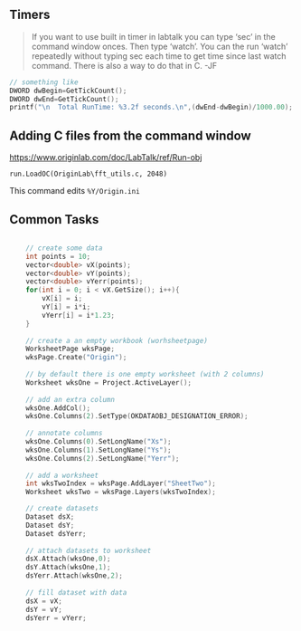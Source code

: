 ## Timers

> If you want to use built in timer in labtalk you can type ‘sec’ in the command window onces.  Then type ‘watch’. You can the run ‘watch’ repeatedly without typing sec each time to get time since last watch command. There is also a way to do that in C. -JF

```c
// something like
DWORD dwBegin=GetTickCount();
DWORD dwEnd=GetTickCount();
printf("\n  Total RunTime: %3.2f seconds.\n",(dwEnd-dwBegin)/1000.00);
```

## Adding C files from the command window

https://www.originlab.com/doc/LabTalk/ref/Run-obj

```
run.LoadOC(OriginLab\fft_utils.c, 2048)
```

This command edits `%Y/Origin.ini`

## Common Tasks
```c

	// create some data
	int points = 10;
	vector<double> vX(points);
	vector<double> vY(points);
	vector<double> vYerr(points);
    for(int i = 0; i < vX.GetSize(); i++){
        vX[i] = i;
		vY[i] = i*i;
		vYerr[i] = i*1.23;
	}
	
	// create a an empty workbook (worhsheetpage)
	WorksheetPage wksPage;
	wksPage.Create("Origin");
	
	// by default there is one empty worksheet (with 2 columns)
	Worksheet wksOne = Project.ActiveLayer();
	
	// add an extra column
	wksOne.AddCol();
	wksOne.Columns(2).SetType(OKDATAOBJ_DESIGNATION_ERROR);
	
	// annotate columns
	wksOne.Columns(0).SetLongName("Xs");
	wksOne.Columns(1).SetLongName("Ys");
	wksOne.Columns(2).SetLongName("Yerr");
	
	// add a worksheet
	int wksTwoIndex = wksPage.AddLayer("SheetTwo");
	Worksheet wksTwo = wksPage.Layers(wksTwoIndex);

	// create datasets
	Dataset dsX;
	Dataset dsY;
	Dataset dsYerr;
	
	// attach datasets to worksheet
	dsX.Attach(wksOne,0);
	dsY.Attach(wksOne,1);
	dsYerr.Attach(wksOne,2);
	
	// fill dataset with data
	dsX = vX;
	dsY = vY;
	dsYerr = vYerr;
  ```
